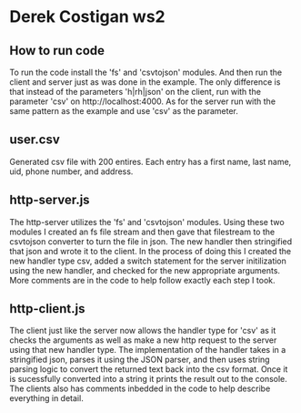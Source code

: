 Derek Costigan ws2
==================

How to run code
------------------
To run the code install the 'fs' and 'csvtojson' modules. And then run the client and server just as was done in the example. The only difference is that instead of the parameters 'h|rh|json' on the client, run with the parameter 'csv' on http://localhost:4000. As for the server run with the same pattern as the example and use 'csv' as the parameter.

user.csv
------------------
Generated csv file with 200 entires. Each entry has a first name, 
last name, uid, phone number, and address.

http-server.js
------------------
The http-server utilizes the 'fs' and 'csvtojson' modules. Using these two modules I created an fs file stream and then gave that filestream to the csvtojson converter to turn the file in json. The new handler then stringified that json and wrote it to the client. In the process of doing this I created the new handler type csv, added a switch statement for the server initilization using the new handler, and checked for the new appropriate arguments. More comments are in the code to help follow exactly each step I took. 

http-client.js
------------------
The client just like the server now allows the handler type for 'csv' as it checks the arguments as well as make a new http request to the server using that new handler type. The implementation of the handler takes in a stringified json, parses it using the JSON parser, and then uses string parsing logic to convert the returned text back into the csv format. Once it is sucessfully converted into a string it prints the result out to the console. The clients also has comments inbedded in the code to help describe everything in detail.
